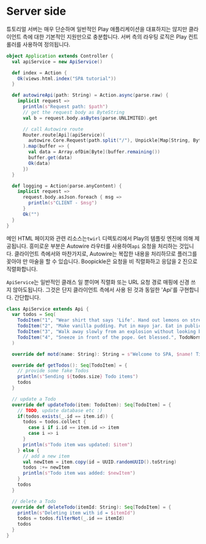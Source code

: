 # Server side

튜토리얼 서버는 매우 단순하며 일반적인 Play 애플리케이션을 대표하지는 않지만 클라이언트 측에 대한 기본적인 지원만으로 충분합니다. 서버 측의 라우팅 로직은 Play 컨트롤러를 사용하여 정의됩니다.

```scala
object Application extends Controller {
  val apiService = new ApiService()

  def index = Action {
    Ok(views.html.index("SPA tutorial"))
  }

  def autowireApi(path: String) = Action.async(parse.raw) {
    implicit request =>
      println(s"Request path: $path")
      // get the request body as ByteString
      val b = request.body.asBytes(parse.UNLIMITED).get

      // call Autowire route
      Router.route[Api](apiService)(
        autowire.Core.Request(path.split("/"), Unpickle[Map[String, ByteBuffer]].fromBytes(b.asByteBuffer))
      ).map(buffer => {
        val data = Array.ofDim[Byte](buffer.remaining())
        buffer.get(data)
        Ok(data)
      })
  }

  def logging = Action(parse.anyContent) {
    implicit request =>
      request.body.asJson.foreach { msg =>
        println(s"CLIENT - $msg")
      }
      Ok("")
  }
}
```

메인 HTML 페이지와 관련 리소스는`twirl` 디렉토리에서 Play의 템플릿 엔진에 의해 제공됩니다.
흥미로운 부분은 Autowire 라우터를 사용하여`api` 요청을 처리하는 것입니다. 클라이언트 측에서와 마찬가지로, Autowire는 복잡한 내용을 처리하므로 플러그를 꽂아야 만 마술을 할 수 있습니다. Boopickle은 요청을 비 직렬화하고 응답을 2 진으로 직렬화합니다.

`ApiService`는 일반적인 클래스 일 뿐이며 직렬화 또는 URL 요청 경로 매핑에 신경 쓰지 않아도됩니다. 그것은 단지 클라이언트 측에서 사용 된 것과 동일한 'Api'를 구현합니다. 간단합니다.

```scala
class ApiService extends Api {
  var todos = Seq(
    TodoItem("1", "Wear shirt that says 'Life'. Hand out lemons on street corner.", TodoLow, false),
    TodoItem("2", "Make vanilla pudding. Put in mayo jar. Eat in public.", TodoNormal, false),
    TodoItem("3", "Walk away slowly from an explosion without looking back.", TodoHigh, false),
    TodoItem("4", "Sneeze in front of the pope. Get blessed.", TodoNormal, true)
  )

  override def motd(name: String): String = s"Welcome to SPA, $name! Time is now ${new Date}"

  override def getTodos(): Seq[TodoItem] = {
    // provide some fake Todos
    println(s"Sending ${todos.size} Todo items")
    todos
  }

  // update a Todo
  override def updateTodo(item: TodoItem): Seq[TodoItem] = {
    // TODO, update database etc :)
    if(todos.exists(_.id == item.id)) {
      todos = todos.collect {
        case i if i.id == item.id => item
        case i => i
      }
      println(s"Todo item was updated: $item")
    } else {
      // add a new item
      val newItem = item.copy(id = UUID.randomUUID().toString)
      todos :+= newItem
      println(s"Todo item was added: $newItem")
    }
    todos
  }

  // delete a Todo
  override def deleteTodo(itemId: String): Seq[TodoItem] = {
    println(s"Deleting item with id = $itemId")
    todos = todos.filterNot(_.id == itemId)
    todos
  }
}
```

